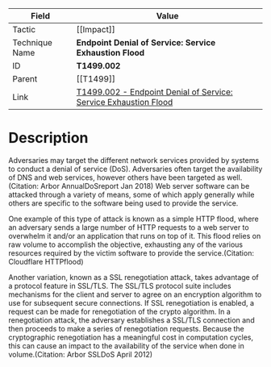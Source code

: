 
|Field|Value|
|---|---|
|Tactic|[[Impact]]|
|Technique Name|**Endpoint Denial of Service: Service Exhaustion Flood**|
|ID|**T1499.002**|
|Parent|[[T1499]]|
|Link|[T1499.002 - Endpoint Denial of Service: Service Exhaustion Flood](https://attack.mitre.org/techniques/T1499/002)|

# Description

Adversaries may target the different network services provided by systems to conduct a denial of service (DoS). Adversaries often target the availability of DNS and web services, however others have been targeted as well.(Citation: Arbor AnnualDoSreport Jan 2018) Web server software can be attacked through a variety of means, some of which apply generally while others are specific to the software being used to provide the service.

One example of this type of attack is known as a simple HTTP flood, where an adversary sends a large number of HTTP requests to a web server to overwhelm it and/or an application that runs on top of it. This flood relies on raw volume to accomplish the objective, exhausting any of the various resources required by the victim software to provide the service.(Citation: Cloudflare HTTPflood)

Another variation, known as a SSL renegotiation attack, takes advantage of a protocol feature in SSL/TLS. The SSL/TLS protocol suite includes mechanisms for the client and server to agree on an encryption algorithm to use for subsequent secure connections. If SSL renegotiation is enabled, a request can be made for renegotiation of the crypto algorithm. In a renegotiation attack, the adversary establishes a SSL/TLS connection and then proceeds to make a series of renegotiation requests. Because the cryptographic renegotiation has a meaningful cost in computation cycles, this can cause an impact to the availability of the service when done in volume.(Citation: Arbor SSLDoS April 2012)